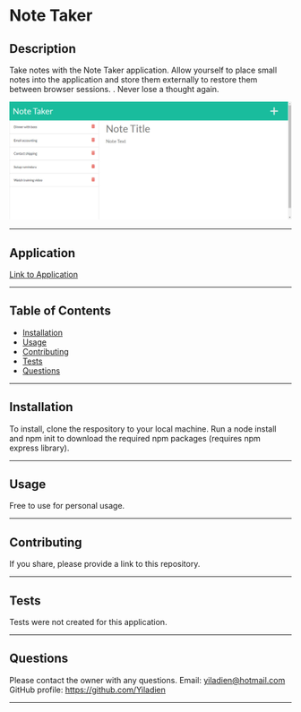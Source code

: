 # Note Taker

## Description

Take notes with the Note Taker application. Allow yourself to place small notes into the application and store them externally to restore them between browser sessions. . Never lose a thought again.

![Note page of the Note Taker application with the left panel showing different notes and the main body of the page allowing filling in the note information.](./public/assets/images/readme-img-notes.jpg)

---

## Application

[Link to Application](https://note-taker-yiladien.herokuapp.com/)

---

## Table of Contents

- [Installation](#installation)
- [Usage](#usage)
- [Contributing](#contributing)
- [Tests](#tests)
- [Questions](#questions)

---

## Installation

To install, clone the respository to your local machine. Run a node install and npm init to download the required npm packages (requires npm express library).

---

## Usage

Free to use for personal usage.

---

## Contributing

If you share, please provide a link to this repository.

---

## Tests

Tests were not created for this application.

---

## Questions

Please contact the owner with any questions.
Email: yiladien@hotmail.com
GitHub profile: https://github.com/Yiladien

---
